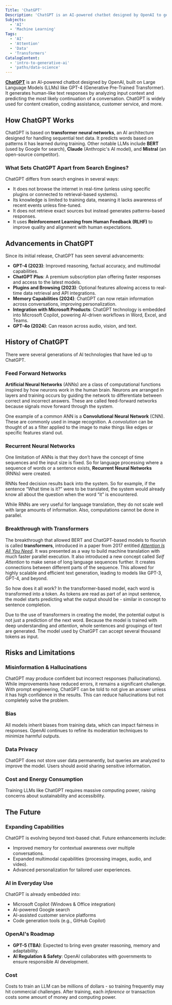 ```yaml
---
Title: 'ChatGPT'
Description: 'ChatGPT is an AI-powered chatbot designed by OpenAI to generate human-like responses using deep learning.'
Subjects:
  - 'AI'
  - 'Machine Learning'
Tags:
  - 'AI'
  - 'Attention'
  - 'Data'
  - 'Transformers'
CatalogContent:
  - 'intro-to-generative-ai'
  - 'paths/data-science'
---
```


[**ChatGPT**](https://chatgpt.com) is an AI-powered chatbot designed by OpenAI, built on Large Language Models (LLMs) like GPT-4 (Generative Pre-Trained Transformer). It generates human-like text responses by analyzing input context and predicting the most likely continuation of a conversation. ChatGPT is widely used for content creation, coding assistance, customer service, and more.

## How ChatGPT Works

ChatGPT is based on **transformer neural networks**, an AI architecture designed for handling sequential text data. It predicts words based on patterns it has learned during training. Other notable LLMs include **BERT** (used by Google for search), **Claude** (Anthropic's AI model), and **Mistral** (an open-source competitor).

### What Sets ChatGPT Apart from Search Engines?

ChatGPT differs from search engines in several ways:

- It does not browse the internet in real-time (unless using specific plugins or connected to retrieval-based systems).
- Its knowledge is limited to training data, meaning it lacks awareness of recent events unless fine-tuned.
- It does not retrieve exact sources but instead generates patterns-based responses.
- It uses **Reinforcement Learning from Human Feedback (RLHF)** to improve quality and alignment with human expectations.

## Advancements in ChatGPT

Since its initial release, ChatGPT has seen several advancements:

- **GPT-4 (2023)**: Improved reasoning, factual accuracy, and multimodal capabilities.
- **ChatGPT Plus**: A premium subscription plan offering faster responses and access to the latest models.
- **Plugins and Browsing (2023)**: Optional features allowing access to real-time data retrieval and API integrations.
- **Memory Capabilities (2024)**: ChatGPT can now retain information across conversations, improving personalization.
- **Integration with Microsoft Products**: ChatGPT technology is embedded into Microsoft Copilot, powering AI-driven workflows in Word, Excel, and Teams.
- **GPT-4o (2024)**: Can reason across audio, vision, and text.

## History of ChatGPT

There were several generations of AI technologies that have led up to ChatGPT.

### Feed Forward Networks

**Artificial Neural Networks** (ANNs) are a class of computational functions inspired by how neurons work in the human brain. Neurons are arranged in layers and training occurs by guiding the network to differentiate between correct and incorrect answers. These are called feed-forward networks because signals move forward through the system.

One example of a common ANN is a **Convolutional Neural Network** (CNN). These are commonly used in image recognition. A _convolution_ can be thought of as a filter applied to the image to make things like edges or specific features stand out.

### Recurrent Neural Networks

One limitation of ANNs is that they don’t have the concept of time sequences and the input size is fixed. So for language processing where a sequence of words or a sentence exists, **Recurrent Neural Networks** (RNNs) were created.

RNNs feed decision results back into the system. So for example, if the sentence “What time is it?” were to be translated, the system would already know all about the question when the word “it” is encountered.

While RNNs are very useful for language translation, they do not scale well with large amounts of information. Also, computations cannot be done in parallel.

### Breakthrough with Transformers

The breakthrough that allowed BERT and ChatGPT-based models to flourish is called **transformers**, introduced in a paper from 2017 entitled [_Attention Is All You Need_](https://en.wikipedia.org/wiki/Attention_Is_All_You_Need). It was presented as a way to build machine translation with much faster parallel execution. It also introduced a new concept called _Self Attention_ to make sense of long language sequences further. It creates connections between different parts of the sequence. This allowed for highly scalable and efficient text generation, leading to models like GPT-3, GPT-4, and beyond.

So how does it all work? In the transformer-based model, each word is transformed into a token. As tokens are read as part of an input sentence, the model starts predicting what the output should be - similar in concept to sentence completion.

Due to the use of transformers in creating the model, the potential output is not just a prediction of the next word. Because the model is trained with deep understanding and _attention_, whole sentences and groupings of text are generated. The model used by ChatGPT can accept several thousand tokens as input.

## Risks and Limitations

### Misinformation & Hallucinations

ChatGPT may produce confident but incorrect responses (hallucinations). While improvements have reduced errors, it remains a significant challenge. With prompt engineering, ChatGPT can be told to not give an answer unless it has high confidence in the results. This can reduce hallucinations but not completely solve the problem.

### Bias

All models inherit biases from training data, which can impact fairness in responses. OpenAI continues to refine its moderation techniques to minimize harmful outputs.

### Data Privacy

ChatGPT does not store user data permanently, but queries are analyzed to improve the model. Users should avoid sharing sensitive information.

### Cost and Energy Consumption

Training LLMs like ChatGPT requires massive computing power, raising concerns about sustainability and accessibility.

## The Future

### Expanding Capabilities

ChatGPT is evolving beyond text-based chat. Future enhancements include:

- Improved memory for contextual awareness over multiple conversations.
- Expanded multimodal capabilities (processing images, audio, and video).
- Advanced personalization for tailored user experiences.

### AI in Everyday Use

ChatGPT is already embedded into:

- Microsoft Copilot (Windows & Office integration)
- AI-powered Google search
- AI-assisted customer service platforms
- Code generation tools (e.g., GitHub Copilot)

### OpenAI's Roadmap

- **GPT-5 (TBA)**: Expected to bring even greater reasoning, memory and adaptability.
- **AI Regulation & Safety**: OpenAI collaborates with governments to ensure responsible AI development.

### Cost

Costs to train an LLM can be millions of dollars - so training frequently may hit commercial challenges. After training, each _inference_ or transaction costs some amount of money and computing power.
